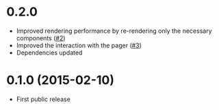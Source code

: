 # 0.2.0 #

* Improved rendering performance by re-rendering only the necessary components ([#2][])
* Improved the interaction with the pager ([#3][])
* Dependencies updated

[#2]: https://github.com/AurelioDeRosa/ConfAgenda/issues/2
[#3]: https://github.com/AurelioDeRosa/ConfAgenda/issues/3

# 0.1.0 (2015-02-10) #

* First public release
